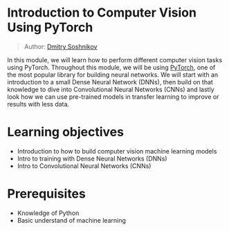 
# Introduction to Computer Vision Using PyTorch

> Author: [Dmitry Soshnikov](http://soshnikov.com) 

In this module, we will learn how to perform different computer vision tasks using PyTorch. Throughout this module, we will be using [PyTorch](http://pytorch.org), one of the most popular library for building neural networks. We will start with an introduction to a small Dense Neural Network (DNNs), then build on that knowledge to dive into Convolutional Neural Networks (CNNs) and lastly look how we can use pre-trained models in transfer learning to improve or results with less data.

# Learning objectives
- Introduction to how to build computer vision machine learning models
- Intro to training with Dense Neural Networks (DNNs)
- Intro to Convolutional Neural Networks (CNNs)

# Prerequisites

- Knowledge of Python
- Basic understand of machine learning